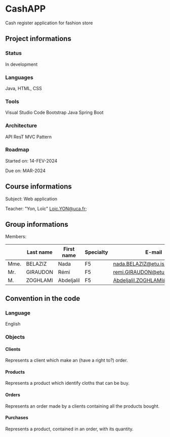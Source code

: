 # CashAPP

Cash register application for fashion store

## Project informations

[comment]: <> (Badges: [todo])

### Status

In development

### Languages

Java, HTML, CSS

### Tools

Visual Studio Code
Bootstrap
Java Spring Boot

### Architecture

API ResT
MVC Pattern

### Roadmap

Started on: 14-FEV-2024

Due on: MAR-2024

## Course informations

Subject: Web application

Teacher: "Yon, Loïc" <Loic.YON@uca.fr>;

## Group informations


Members:

| | Last name | First name | Specialty | E-mail |
|---|---|---|---|---|
| Mme. | BELAZIZ | Nada | F5 | nada.BELAZIZ@etu.isima.fr |
| Mr. | GIRAUDON | Rémi | F5 | remi.GIRAUDON@etu.isima.fr |
| M. | ZOGHLAMI | Abdeljalil | F5 | Abdeljalil.ZOGHLAMI@etu.isima.fr |

[comment]: <> (## Installation ```git clone```)

## Convention in the code

### Language

English


### Objects

#### Clients 

Represents a client which make an (have a right to?) order.

#### Products

Represents a product which identify cloths that can be buy.

#### Orders

Represents an order made by a clients containing all the products bought.

#### Purchases

Represents a product, contained in an order, with its quantity.